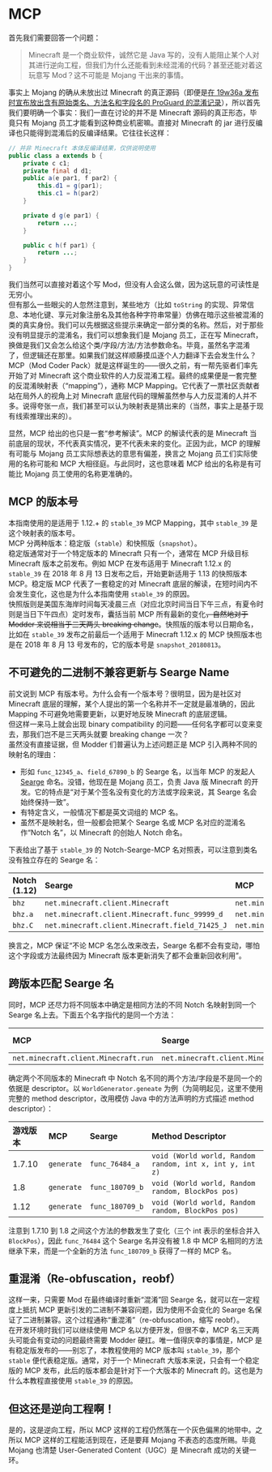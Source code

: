 # MCP

首先我们需要回答一个问题：

> Minecraft 是一个商业软件，诚然它是 Java 写的，没有人能阻止某个人对其进行逆向工程，但我们为什么还能看到未经混淆的代码？甚至还能对着这玩意写 Mod？这不可能是 Mojang 干出来的事情。

事实上 Mojang 的确从未放出过 Minecraft 的真正源码（即便是[在 19w36a 发布时宣布放出含有原始类名、方法名和字段名的 ProGuard 的混淆记录][ref-19w36a]），所以首先我们要明确一个事实：我们一直在讨论的并不是 Minecraft 源码的真正形态，毕竟只有 Mojang 员工才能看到这种商业机密嘛。直接对 Minecraft 的 jar 进行反编译也只能得到混淆后的反编译结果。它往往长这样：

[ref-19w36a]: https://www.minecraft.net/en-us/article/minecraft-snapshot-19w36a

```java
// 并非 Minecraft 本体反编译结果，仅供说明使用
public class a extends b {
    private c c1;
    private final d d1;
    public a(e par1, f par2) {
        this.d1 = g(par1);
        this.c1 = h(par2)
    }

    private d g(e par1) {
        return ...;
    }

    public c h(f par1) {
        return ...;
    }
}
```

我们当然可以直接对着这个写 Mod，但没有人会这么做，因为这玩意的可读性是无穷小。<!-- 0.999... = 1 -->  
但有那么一些眼尖的人忽然注意到，某些地方（比如 `toString` 的实现、异常信息、本地化键、享元对象注册名及其他各种字符串常量）仿佛在暗示这些被混淆的类的真实身份。我们可以先根据这些提示来确定一部分类的名称。然后，对于那些没有明显提示的混淆名，我们可以想象我们是 Mojang 员工，正在写 Minecraft，换做是我们又会怎么给这个类/字段/方法/方法参数命名。毕竟，虽然名字混淆了，但逻辑还在那里。如果我们就这样顺藤摸瓜逐个人力翻译下去会发生什么？  
MCP（Mod Coder Pack）就是这样诞生的——很久<!-- TODO 多久？ -->之前，有一帮先驱者们率先开始了对 Minecraft 这个商业软件的人力反混淆工程。最终的成果便是一套完整的反混淆映射表（“mapping”），通称 MCP Mapping。它代表了一票社区贡献者站在局外人的视角上对 Minecraft 底层代码的理解<black>虽然参与人力反混淆的人并不多</black>。说得夸张一点，我们甚至可以认为映射表是猜出来的（当然，事实上是基于现有线索推理出来的）。  

显然，MCP 给出的也只是一套“参考解读”。MCP 的解读代表的是 Minecraft 当前底层的现状，不代表真实情况，更不代表未来的变化。正因为此，MCP 的理解有可能与 Mojang 员工实际想表达的意思有偏差，换言之 Mojang 员工们实际使用的名称可能和 MCP 大相径庭。与此同时，这也意味着 MCP 给出的名称是有可能比 Mojang 员工使用的名称更准确的。

## MCP 的版本号

本指南使用的是适用于 1.12.+ 的 `stable_39` MCP Mapping，其中 `stable_39` 是这个映射表的版本号。  
MCP 分两种版本：稳定版（`stable`）和快照版（`snapshot`）。  
稳定版通常对于一个特定版本的 Minecraft 只有一个，通常在 MCP 升级目标 Minecraft 版本之前发布。例如 MCP 在发布适用于 Minecraft 1.12.x 的 `stable_39` 在 2018 年 8 月 13 日发布之后，开始更新适用于 1.13 的快照版本 MCP。稳定版 MCP 代表了一套稳定的对 Minecraft 底层的解读，在短时间内不会发生变化，这也是为什么本指南使用 `stable_39` 的原因。  
快照版则是美国东海岸时间每天凌晨三点（对应北京时间当日下午三点，有夏令时则是当日下午四点）定时发布，囊括当前 MCP 所有最新的变化~~，自然地对于 Modder 来说相当于三天两头 breaking change~~。快照版的版本号以日期命名，比如在 `stable_39` 发布之前最后一个适用于 Minecraft 1.12.x 的 MCP 快照版本也是在 2018 年 8 月 13 号发布的，它的版本号是 `snapshot_20180813`。

## 不可避免的二进制不兼容更新与 Searge Name

前文说到 MCP 有版本号。为什么会有一个版本号？很明显，因为是社区对 Minecraft 底层的理解，某个人提出的第一个名称并不一定就是最准确的，因此 Mapping 不可避免地需要更新，以更好地反映 Minecraft 的底层逻辑。  
但这样一来马上就会出现 binary compatibility 的问题——任何名字都可以变来变去，那我们岂不是三天两头就要 breaking change 一次？  
虽然没有直接证据，但 Modder 们普遍认为上述问题正是 MCP 引入两种不同的映射名的理由：

  - 形如 `func_12345_a`、`field_67890_b` 的 Searge 名，以当年 MCP 的发起人 [Searge][ref-searge] 命名。没错，他现在是 Mojang 员工，负责 Java 版 Minecraft 的开发。它的特点是“对于某个签名没有变化的方法或字段来说，其 Searge 名会始终保持一致”。
  - 有特定含义，一般情况下都是英文词组的 MCP 名。
  - 虽然不是映射名，但一般都会把某个 Searge 名或 MCP 名对应的混淆名作“Notch 名”，以 Minecraft 的创始人 Notch 命名。

[ref-searge]: https://minecraft.gamepedia.com/Searge

下表给出了基于 `stable_39` 的 Notch-Searge-MCP 名对照表，可以注意到类名没有独立存在的 Searge 名：

| Notch (1.12) | Searge                                         | MCP                                      |
| :----------- | :--------------------------------------------- | :--------------------------------------- |
| `bhz`        | `net.minecraft.client.Minecraft`               | `net.minecraft.client.Minecraft`         |
| `bhz.a`      | `net.minecraft.client.Minecraft.func_99999_d`  | `net.minecraft.client.Minecraft.run`     |
| `bhz.C`      | `net.minecraft.client.Minecraft.field_71425_J` | `net.minecraft.client.Minecraft.running` |

换言之，MCP 保证“不论 MCP 名怎么改来改去，Searge 名都不会有变动，哪怕这个字段或方法最终因为 Minecraft 版本更新消失了都不会重新回收利用”。

## 跨版本匹配 Searge 名

同时，MCP 还尽力将不同版本中确定是相同方法的不同 Notch 名映射到同一个 Searge 名上去。下面五个名字指代的是同一个方法：

| MCP                                  | Searge                                        | 1.12 Notch | 1.11.2 Notch | 1.10 Notch |
| :----------------------------------- | :-------------------------------------------- | :--------- | :----------- | :--------- |
| `net.minecraft.client.Minecraft.run` | `net.minecraft.client.Minecraft.func_99999_d` | `bhz.a`    | `bes.a`      | `bcx.a`    |

确定两个不同版本的 Minecraft 中 Notch 名不同的两个方法/字段是不是同一个的依据是 descriptor。以 `WorldGenerator.geneate` 为例（为简明起见，这里不使用完整的 method descriptor，改用模仿 Java 中的方法声明的方式描述 method descriptor）：

| 游戏版本 |MCP       |Searge         |Method Descriptor                                       |
| :------ |:------   |:------        |:------                                                 |
| 1.7.10  |`generate`|`func_76484_a` |`void (World world, Random random, int x, int y, int z)`|
| 1.8     |`generate`|`func_180709_b`|`void (World world, Random random, BlockPos pos)`       |
| 1.12    |`generate`|`func_180709_b`|`void (World world, Random random, BlockPos pos)`       |

注意到 1.7.10 到 1.8 之间这个方法的参数发生了变化（三个 int 表示的坐标合并入 `BlockPos`），因此 `func_76484` 这个 Searge 名并没有被 1.8 中 MCP 名相同的方法继承下来，而是一个全新的方法 `func_180709_b` 获得了一样的 MCP 名。

## 重混淆（Re-obfuscation，reobf）

这样一来，只需要 Mod 在最终编译时重新“混淆”回 Searge 名，就可以在一定程度上抵抗 MCP 更新引发的二进制不兼容问题，因为使用不会变化的 Searge 名保证了二进制兼容。这个过程通称“重混淆”（re-obfuscation，缩写 reobf）。  
在开发环境时我们可以继续使用 MCP 名以方便开发，但很不幸，MCP 名三天两头可能会有变动的问题最终需要 Modder 硬扛。唯一值得庆幸的事情是，MCP 是有稳定版发布的——别忘了，本教程使用的 MCP 版本叫 `stable_39`，那个 `stable` 便代表稳定版。通常，对于一个 Minecraft 大版本来说，只会有一个稳定版的 MCP 发布，此后的版本都会是针对下一个大版本的 Minecraft 的。这也是为什么本教程直接使用 `stable_39` 的原因。

## 但这还是逆向工程啊！

是的，这是逆向工程，所以 MCP 这样的工程仍然落在一个灰色偏黑的地带中。之所以 MCP 这样的工程能活到现在，还是要拜 Mojang 不表态的态度所赐。毕竟 Mojang 也清楚 User-Generated Content（UGC）是 Minecraft 成功的关键一环。
